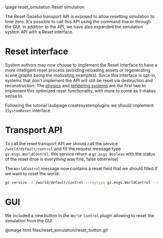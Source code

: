\page reset_simulation Reset simulation

The Reset Gazebo transport API is exposed to allow resetting simulation to time zero.
It's possible to call this API using the command line or through the GUI.
In addition to the API, we have also expanded the simulation system API with a Reset interface.

# Reset interface

System authors may now choose to implement the Reset interface to have a more intelligent
reset process (avoiding reloading assets or regenerating scene graphs being the motivating examples).
Since this interface is opt-in, systems that don't implement the API will still be reset via destruction and reconstruction.
The [physics](https://github.com/gazebosim/gz-sim/blob/gz-sim7/src/systems/physics/Physics.cc#L928-L937) and [rendering systems](https://github.com/gazebosim/gz-sim/blob/gz-sim7/src/systems/scene_broadcaster/SceneBroadcaster.cc#L452-L458) are the first two to implement this optimized reset functionality, with more to come as it makes sense to.

Following the tutorial \subpage createsystemplugins we should implement `ISystemReset` interface.

# Transport API

To call the reset transport API we should call the service `/world/default/control` and fill the request message type
`gz.msgs.WorldControl`, this service return a `gz.msgs.Boolean` with the status of the reset (true is everything was fine, false otherwise)

The `WorldControl` message now contains a reset field that we should filled if we want to reset the world:

```bash
gz service -s /world/default/control --reqtype gz.msgs.WorldControl --reptype gz.msgs.Boolean --timeout 3000 --req 'reset: {all: true}'
```

# GUI

We included a new button in the `World Control` plugin allowing to reset the simulation from the GUI

@image html files/reset_simulation/reset_button.gif
